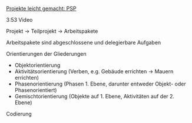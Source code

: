 [Projekte leicht gemacht: PSP](https://projekte-leicht-gemacht.de/blog/projektmanagement/klassisch/projektplanung/projektstrukturplan/)

3:53 Video

Projekt -> Teilprojekt -> Arbeitspakete

Arbeitspakete sind abgeschlossene und delegierbare Aufgaben

Orientierungen der Gliederungen
* Objektorientierung
* Aktivitätsorientierung (Verben, e.g. Gebäude errichten -> Mauern errichten)
* Phasenorientierung (Phasen 1. Ebene, darunter entweder Objekt- oder Phasenorientiert)
* Gemischtorientierung (Objekte auf 1. Ebene, Aktivitäten auf der 2. Ebene)

Codierung